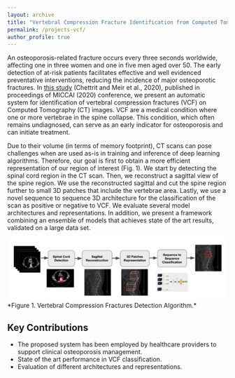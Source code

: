 ```yaml
---
layout: archive
title: "Vertebral Compression Fracture Identification from Computed Tomography"
permalink: /projects-vcf/
author_profile: true
---
```


An osteoporosis-related fracture occurs every three seconds worldwide, affecting one in three women and one in five men aged over 50. 
The early detection of at-risk patients facilitates effective and well evidenced preventative interventions, reducing the incidence of major osteoporotic fractures. 
In [this study](https://arxiv.org/abs/2010.03739) (Chettrit and Meir et al., 2020), published in proceedings of MICCAI (2020) conference, we present an automatic system for identification of vertebral compression fractures (VCF) on Computed Tomography (CT) images.
VCF are a medical condition where one or more vertebrae in the spine collapse. This condition, which often remains undiagnosed, can serve as an early indicator for osteoporosis and can initiate treatment.

Due to their volume (in terms of memory footprint), CT scans can pose challenges when are used as-is in training and inference of deep learning algorithms. 
Therefore, our goal is first to obtain a more efficient representation of our region of interest (Fig. 1).
We start by detecting the spinal cord region in the CT scan. Then, we reconstruct a sagittal view of the spine region. We use the reconstructed sagittal and cut the spine region further to small 3D patches that include the vertebrae area.
Lastly, we use a novel sequence to sequence 3D architecture for the classification of the scan as positive or negative to VCF. 
We evaluate several model architectures and representations. In addition, we present a framework combining an ensemble of models that achieves state of the art results, validated on a large data set. 

<img src="vcf-algo.png" alt="vcf" width="1000">
*Figure 1. Vertebral Compression Fractures Detection Algorithm.*


## Key Contributions
- The proposed system has been employed by healthcare providers to support clinical osteoporosis management. 
- State of the art performance in VCF classification.
- Evaluation of different architectures and representations.